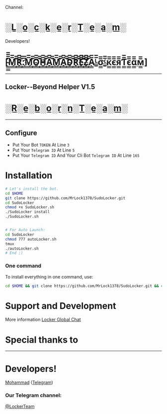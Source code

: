 Channel:
# [░L░o░c░k░e░r░T░e░a░m░](https://t.me/LockerTeam)
Developers!
# [[̴̲̲̲̲̅̅̅̅M̲̲̅̅҉̲̲̅̅R̲̲̅̅҉̲̲̅̅:̲̲̅̅M̲̲̅̅҉̲̲̅̅O̲̲̅̅҉̲̲̅̅H̲̲̅̅҉̲̲̅̅A̲̲̅̅҉̲̲̅̅M̲̲̅̅҉̲̲̅̅A̲̲̅̅҉̲̲̅̅D̲̲̅̅҉̲̲̅̅R̲̲̅̅҉̲̲̅̅E̲̲̅̅҉̲̲̅̅Z̲̲̅̅҉̲̲̅̅A̲̲̅̅ᴸ̲̲̅̅σ̲̲̅̅ᶜ̲̲̅̅к̲̲̅̅є̲̲̅̅я̲̲̅̅Ƭ̲̲̅̅є̲̲̅̅α̲̲̅̅м̲̲̅̅]](https://telegram.me/SudoLocker)
*******************
## Locker--Beyond Helper V1.5
# [░R░e░b░o░r░n░T░e░a░m░](https://t.me/Botreborn_ch)
* * * * * * *

## Configure

* Put Your Bot `TOKEN` At Line `3`
* Put Your `Telegram ID` At Line `5`
* Put Your `Telegram ID` And Your Cli Bot `Telegram ID` At Line `165`

# Installation

```sh
# Let's install the bot.
cd $HOME
git clone https://github.com/MrLock1378/SudoLocker.git
cd SudoLocker
chmod +x SudoLocker.sh
./SudoLocker install
./SudoLocker.sh 


# For Auto Launch:
cd SudoLocker
chmod 777 autoLocker.sh
tmux
./autoLocker.sh
# End ;)
```
### One command
To install everything in one command, use:
```sh
cd $HOME && git clone https://github.com/MrLock1378/SudoLocker.git && cd SudoLocker && chmod +x SudoLocker.sh && ./SudoLocker.sh install && .SudoLocker.sh
```

# Support and Development

More information [Locker Global Chat](https://t.me/joinchat/D3FB-kQ5PiZeyQg1oipc9w)

# Special thanks to


* * *

# Developers!

[Mohammad](https://github.com/......) ([Telegram](https://t.me/SudoLocker))

### Our Telegram channel:

[@LockerTeam](https://t.me/LockerTeam)
